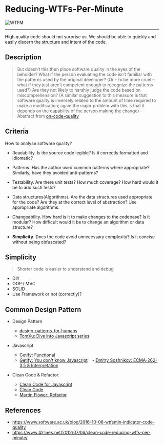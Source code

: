 # Reducing-WTFs-Per-Minute
![WTFM](http://www.osnews.com/images/comics/wtfm.jpg)

---
High quality code should not surprise us. We should be able to quickly and easily discern the structure and intent of the code.



## Description
> But doesn’t this then place software quality in the eyes of the beholder? What if the person evaluating the code isn’t familiar with the patterns used by the original developer? (Or – to be more cruel – what if they just aren’t competent enough to recognize the patterns used?) Are they not likely to harshly judge the code based on miscomprehension? (A similar suggestion to this measure is that software quality is inversely related to the amount of time required to make a modification; again the major problem with this is that it depends on the capability of the person making the change) - Abstract from [on-code-quality](http://ogsa-dai.sourceforge.net/blog/2011/08/22/on-code-quality/)


## Criteria
How to analyse software quality?

- Readability. 
Is the source code legible? Is it correctly formatted and idiomatic?

- Patterns. 
Has the author used common patterns where appropriate? Similarly, have they avoided anti-patterns? 

- Testability. 
Are there unit tests? How much coverage? How hard would it be to add such tests? 

- Data structures(Algorithms). 
Are the data structures used appropriate for the code? Are they at the correct level of abstraction? Use appropriate algorithms.

- Changeability. 
How hard is it to make changes to the codebase? Is it modular? How difficult would it be to change an algorithm or data structure?

- **Simplicity**.
Does the code avoid unnecessary complexity? Is it concise without being obfuscated?


## Simplicity
> Shorter code is easier to understand and debug

- DIY
- OOP / MVC
- SOLID
- Use Framework or not (correctly)?

## Common Design Pattern
* Design Pattern
    - [design-patterns-for-humans](https://github.com/kamranahmedse/design-patterns-for-humans)
    - [TomXu: Dive into Javascript series](http://www.cnblogs.com/TomXu/archive/2011/12/15/2288411.html) 

* Javascript
    - [Getify: Functional](https://github.com/getify/Functional-Light-JS)
    - [Getify: You don't know Javascript](https://github.com/getify/You-Dont-Know-JS)
    - [Dmitry Soshnikov: ECMA-262-3,5 & Interpretation](http://dmitrysoshnikov.com/)

    
* Clean Code & Refactor:
    - [Clean Code for Javascript](https://github.com/ryanmcdermott/clean-code-javascript)
    - [Clean Code](https://www.amazon.com/Clean-Code-Handbook-Software-Craftsmanship/dp/0132350882)
    - [Martin Flower: Refactor](https://martinfowler.com/books/#refactoring)


## References
- https://www.software.ac.uk/blog/2016-10-06-wtfsmin-indicator-code-quality
- https://www.42lines.net/2012/07/06/clean-code-reducing-wtfs-per-minute/


